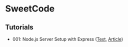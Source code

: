# SweetCode
## Tutorials
- 001: Node.js Server Setup with Express ([Text](https://dev.to/ryhenness/nodejs--express-server-setup-6ch), [Article](https://www.youtube.com/watch?v=HkK5lGx9DRU))

